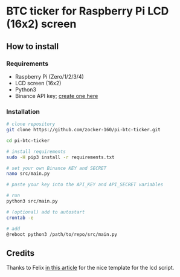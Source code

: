 # BTC ticker for Raspberry Pi LCD (16x2) screen

## How to install

### Requirements

- Raspberry Pi (Zero/1/2/3/4)
- LCD screen (16x2)
- Python3
- Binance API key; [create one here](https://www.binance.com/userCenter/createApi.html)

### Installation

```bash
# clone repository
git clone https://github.com/zocker-160/pi-btc-ticker.git

cd pi-btc-ticker

# install requirements
sudo -H pip3 install -r requirements.txt

# set your own Binance KEY and SECRET
nano src/main.py

# paste your key into the API_KEY and API_SECRET variables

# run
python3 src/main.py

# (optional) add to autostart
crontab -e

# add
@reboot python3 /path/to/repo/src/main.py
```


## Credits

Thanks to Felix [in this article](https://tutorials-raspberrypi.de/raspberry-pi-lcd-display-16x2-hd44780/) for the nice template for the lcd script.
